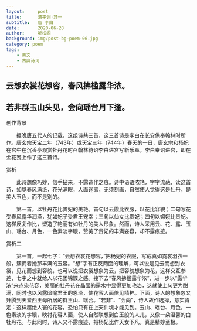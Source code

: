 ```yaml
---
layout:     post
title:      清平调·其一
subtitle:   唐 李白
date:       2020-06-28
author:     听松阁
background: img/post-bg-poem-06.jpg
category: poem
tags:
    - 美文
    - 古典诗词
---
```


## 云想衣裳花想容，春风拂槛露华浓。 

## 若非群玉山头见，会向瑶台月下逢。





创作背景



　　据晚唐五代人的记载，这组诗共三首，这三首诗是李白在长安供奉翰林时所作。唐玄宗天宝二年（743年）或天宝三年（744年）春天的一日，唐玄宗和杨妃在宫中在沉香亭观赏牡丹花时召翰林待诏李白进宫写新乐章。李白奉诏进宫，即在金花笺上作了这三首诗。





赏析



　　此诗想像巧妙，信手拈来，不露造作之痕。诗中语语浓艳，字字流葩，读这首诗，如觉春风满纸，花光满眼，人面迷离，无须刻画，自然使人觉得这是牡丹，是美人玉色，而不是别的。



　　第一首，以牡丹花比贵妃的美艳。首句以云霞比衣服，以花比容貌；二句写花受春风露华润泽，犹如妃子受君王宠幸；三句以仙女比贵妃；四句以嫦娥比贵妃。这样反复作比，塑造了艳丽有如牡丹的美人形象。然而，诗人采用云、花、露、玉山、瑶台、月色，一色素淡字眼，赞美了贵妃的丰满姿容，却不露痕迹。





赏析二



　　第一首，一起七字：“云想衣裳花想容，”把杨妃的衣服，写成真如霓裳羽衣一般，簇拥着她那丰满的玉容。“想”字有正反两面的理解，可以说是见云而想到衣裳，见花而想到容貌，也可以说把衣裳想象为云，把容貌想象为花，这样交互参差，七字之中就给人以花团锦簇之感。接下去“春风拂槛露华浓”，进一步以“露华浓”来点染花容，美丽的牡丹花在晶莹的露水中显得更加艳冶，这就使上句更为酣满，同时也以风露暗喻君王的恩泽，使花容人面倍见精神。下面，诗人的想象忽又升腾到天堂西王母所居的群玉山、瑶台。“若非”、“会向”，诗人故作选择，意实肯定：这样超绝人寰的花容，恐怕只有在上天仙境才能见到。玉山、瑶台、月色，一色素淡的字眼，映衬花容人面，使人自然联想到白玉般的人儿，又像一朵温馨的白牡丹花。与此同时，诗人又不露痕迹，把杨妃比作天女下凡，真是精妙至极。
